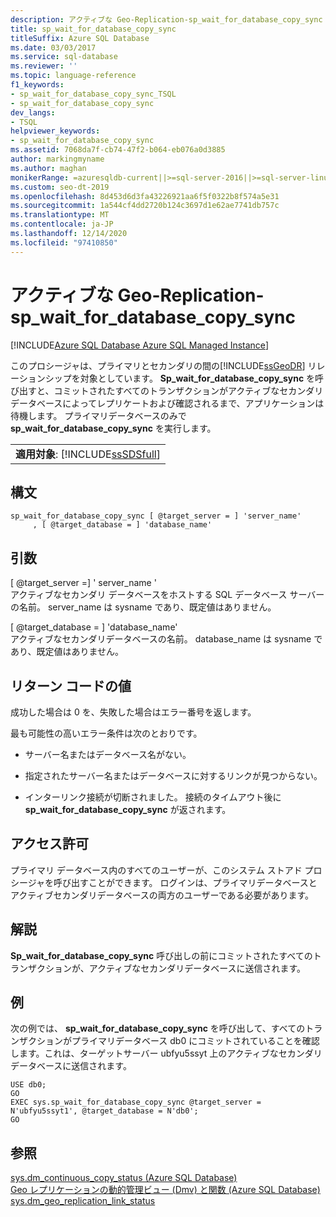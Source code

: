 ```yaml
---
description: アクティブな Geo-Replication-sp_wait_for_database_copy_sync
title: sp_wait_for_database_copy_sync
titleSuffix: Azure SQL Database
ms.date: 03/03/2017
ms.service: sql-database
ms.reviewer: ''
ms.topic: language-reference
f1_keywords:
- sp_wait_for_database_copy_sync_TSQL
- sp_wait_for_database_copy_sync
dev_langs:
- TSQL
helpviewer_keywords:
- sp_wait_for_database_copy_sync
ms.assetid: 7068da7f-cb74-47f2-b064-eb076a0d3885
author: markingmyname
ms.author: maghan
monikerRange: =azuresqldb-current||>=sql-server-2016||>=sql-server-linux-2017||=azuresqldb-mi-current
ms.custom: seo-dt-2019
ms.openlocfilehash: 8d453d6d3fa43226921aa6f5f0322b8f574a5e31
ms.sourcegitcommit: 1a544cf4dd2720b124c3697d1e62ae7741db757c
ms.translationtype: MT
ms.contentlocale: ja-JP
ms.lasthandoff: 12/14/2020
ms.locfileid: "97410850"
---
```

# <a name="active-geo-replication---sp_wait_for_database_copy_sync"></a>アクティブな Geo-Replication-sp_wait_for_database_copy_sync
[!INCLUDE[Azure SQL Database Azure SQL Managed Instance](../../includes/applies-to-version/asdb-asdbmi.md)]

  このプロシージャは、プライマリとセカンダリの間の[!INCLUDE[ssGeoDR](../../includes/ssgeodr-md.md)] リレーションシップを対象としています。 **Sp_wait_for_database_copy_sync** を呼び出すと、コミットされたすべてのトランザクションがアクティブなセカンダリデータベースによってレプリケートおよび確認されるまで、アプリケーションは待機します。 プライマリデータベースのみで **sp_wait_for_database_copy_sync** を実行します。  
  
||  
|-|  
|**適用対象**: [!INCLUDE[ssSDSfull](../../includes/sssdsfull-md.md)]|  
  
## <a name="syntax"></a>構文  
  
```  
sp_wait_for_database_copy_sync [ @target_server = ] 'server_name'   
     , [ @target_database = ] 'database_name'  
```  
  
## <a name="arguments"></a>引数  
 [ @target_server =] ' server_name '  
 アクティブなセカンダリ データベースをホストする SQL データベース サーバーの名前。 server_name は sysname であり、既定値はありません。  
  
 [ @target_database = ] 'database_name'  
 アクティブなセカンダリデータベースの名前。 database_name は sysname であり、既定値はありません。  
  
## <a name="return-code-values"></a>リターン コードの値  
 成功した場合は 0 を、失敗した場合はエラー番号を返します。  
  
 最も可能性の高いエラー条件は次のとおりです。  
  
-   サーバー名またはデータベース名がない。  
  
-   指定されたサーバー名またはデータベースに対するリンクが見つからない。  
  
-   インターリンク接続が切断されました。 接続のタイムアウト後に **sp_wait_for_database_copy_sync** が返されます。  
  
## <a name="permissions"></a>アクセス許可  
 プライマリ データベース内のすべてのユーザーが、このシステム ストアド プロシージャを呼び出すことができます。 ログインは、プライマリデータベースとアクティブセカンダリデータベースの両方のユーザーである必要があります。  
  
## <a name="remarks"></a>解説  
 **Sp_wait_for_database_copy_sync** 呼び出しの前にコミットされたすべてのトランザクションが、アクティブなセカンダリデータベースに送信されます。  
  
## <a name="examples"></a>例  
 次の例では、 **sp_wait_for_database_copy_sync** を呼び出して、すべてのトランザクションがプライマリデータベース db0 にコミットされていることを確認します。これは、ターゲットサーバー ubfyu5ssyt 上のアクティブなセカンダリデータベースに送信されます。  
  
```  
USE db0;  
GO  
EXEC sys.sp_wait_for_database_copy_sync @target_server = N'ubfyu5ssyt1', @target_database = N'db0';  
GO  
```  
  
## <a name="see-also"></a>参照  
 [sys.dm_continuous_copy_status &#40;Azure SQL Database&#41;](../../relational-databases/system-dynamic-management-views/sys-dm-continuous-copy-status-azure-sql-database.md)   
 [Geo レプリケーションの動的管理ビュー (Dmv) と関数 &#40;Azure SQL Database&#41;](../../relational-databases/system-dynamic-management-views/geo-replication-dynamic-management-views-and-functions-azure-sql-database.md)   
 [sys.dm_geo_replication_link_status](../system-dynamic-management-views/sys-dm-geo-replication-link-status-azure-sql-database.md)
  
  
